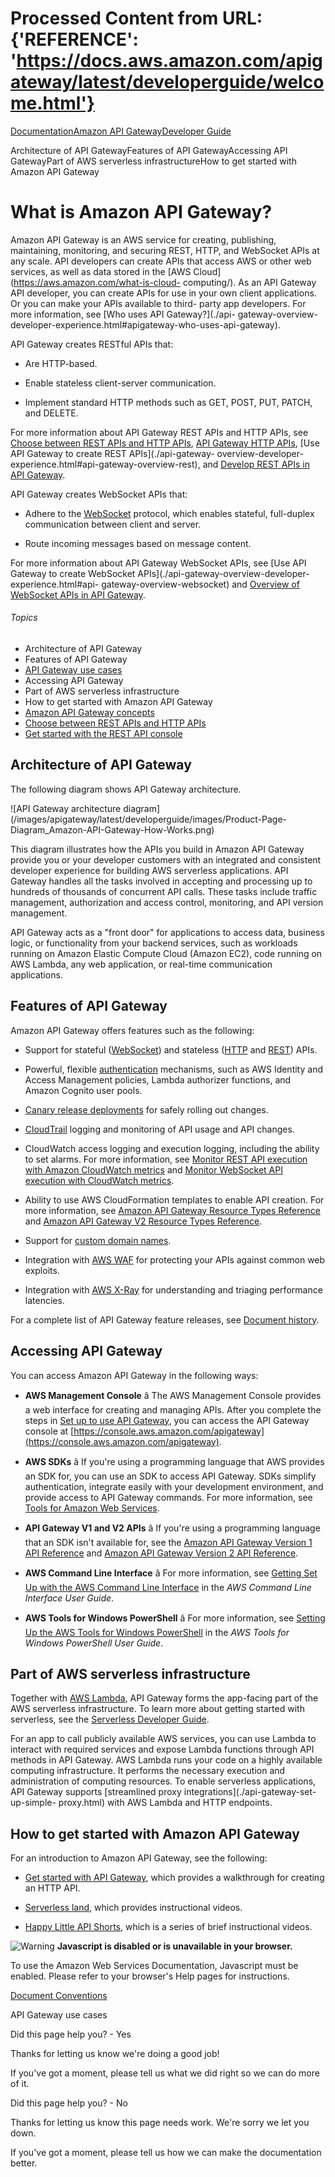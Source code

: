# Processed Content from URL: {'REFERENCE': 'https://docs.aws.amazon.com/apigateway/latest/developerguide/welcome.html'}

[](/pdfs/apigateway/latest/developerguide/apigateway-dg.pdf#welcome "Open
PDF")

[Documentation](/index.html)[Amazon API
Gateway](/apigateway/index.html)[Developer Guide](welcome.html)

Architecture of API GatewayFeatures of API GatewayAccessing API GatewayPart of
AWS serverless infrastructureHow to get started with Amazon API Gateway

# What is Amazon API Gateway?

Amazon API Gateway is an AWS service for creating, publishing, maintaining,
monitoring, and securing REST, HTTP, and WebSocket APIs at any scale. API
developers can create APIs that access AWS or other web services, as well as
data stored in the [AWS Cloud](https://aws.amazon.com/what-is-cloud-
computing/). As an API Gateway API developer, you can create APIs for use in
your own client applications. Or you can make your APIs available to third-
party app developers. For more information, see [Who uses API Gateway?](./api-
gateway-overview-developer-experience.html#apigateway-who-uses-api-gateway).

API Gateway creates RESTful APIs that:

  * Are HTTP-based.

  * Enable stateless client-server communication.

  * Implement standard HTTP methods such as GET, POST, PUT, PATCH, and DELETE.

For more information about API Gateway REST APIs and HTTP APIs, see [Choose
between REST APIs and HTTP APIs](./http-api-vs-rest.html), [API Gateway HTTP
APIs](./http-api.html), [Use API Gateway to create REST APIs](./api-gateway-
overview-developer-experience.html#api-gateway-overview-rest), and [Develop
REST APIs in API Gateway](./rest-api-develop.html).

API Gateway creates WebSocket APIs that:

  * Adhere to the [WebSocket](https://datatracker.ietf.org/doc/html/rfc6455) protocol, which enables stateful, full-duplex communication between client and server.

  * Route incoming messages based on message content.

For more information about API Gateway WebSocket APIs, see [Use API Gateway to
create WebSocket APIs](./api-gateway-overview-developer-experience.html#api-
gateway-overview-websocket) and [Overview of WebSocket APIs in API
Gateway](./apigateway-websocket-api-overview.html).

###### Topics

  * Architecture of API Gateway
  * Features of API Gateway
  * [API Gateway use cases](./api-gateway-overview-developer-experience.html)
  * Accessing API Gateway
  * Part of AWS serverless infrastructure
  * How to get started with Amazon API Gateway
  * [Amazon API Gateway concepts](./api-gateway-basic-concept.html)
  * [Choose between REST APIs and HTTP APIs](./http-api-vs-rest.html)
  * [Get started with the REST API console](./getting-started-rest-new-console.html)

## Architecture of API Gateway

The following diagram shows API Gateway architecture.

![API Gateway architecture
diagram](/images/apigateway/latest/developerguide/images/Product-Page-
Diagram_Amazon-API-Gateway-How-Works.png)

This diagram illustrates how the APIs you build in Amazon API Gateway provide
you or your developer customers with an integrated and consistent developer
experience for building AWS serverless applications. API Gateway handles all
the tasks involved in accepting and processing up to hundreds of thousands of
concurrent API calls. These tasks include traffic management, authorization
and access control, monitoring, and API version management.

API Gateway acts as a "front door" for applications to access data, business
logic, or functionality from your backend services, such as workloads running
on Amazon Elastic Compute Cloud (Amazon EC2), code running on AWS Lambda, any
web application, or real-time communication applications.

## Features of API Gateway

Amazon API Gateway offers features such as the following:

  * Support for stateful ([WebSocket](./apigateway-websocket-api.html)) and stateless ([HTTP](./http-api.html) and [REST](./apigateway-rest-api.html)) APIs.

  * Powerful, flexible [authentication](./apigateway-control-access-to-api.html) mechanisms, such as AWS Identity and Access Management policies, Lambda authorizer functions, and Amazon Cognito user pools.

  * [Canary release deployments](./canary-release.html) for safely rolling out changes.

  * [CloudTrail](./cloudtrail.html) logging and monitoring of API usage and API changes.

  * CloudWatch access logging and execution logging, including the ability to set alarms. For more information, see [Monitor REST API execution with Amazon CloudWatch metrics](./monitoring-cloudwatch.html) and [Monitor WebSocket API execution with CloudWatch metrics](./apigateway-websocket-api-logging.html).

  * Ability to use AWS CloudFormation templates to enable API creation. For more information, see [Amazon API Gateway Resource Types Reference](https://docs.aws.amazon.com/AWSCloudFormation/latest/UserGuide/AWS_ApiGateway.html) and [Amazon API Gateway V2 Resource Types Reference](https://docs.aws.amazon.com/AWSCloudFormation/latest/UserGuide/AWS_ApiGatewayV2.html).

  * Support for [custom domain names](./how-to-custom-domains.html).

  * Integration with [AWS WAF](./apigateway-control-access-aws-waf.html) for protecting your APIs against common web exploits.

  * Integration with [AWS X-Ray](./apigateway-xray.html) for understanding and triaging performance latencies.

For a complete list of API Gateway feature releases, see [Document
history](./history.html).

## Accessing API Gateway

You can access Amazon API Gateway in the following ways:

  * **AWS Management Console** â The AWS Management Console provides a web interface for creating and managing APIs. After you complete the steps in [Set up to use API Gateway](./setting-up.html), you can access the API Gateway console at [https://console.aws.amazon.com/apigateway](https://console.aws.amazon.com/apigateway).

  * **AWS SDKs** â If you're using a programming language that AWS provides an SDK for, you can use an SDK to access API Gateway. SDKs simplify authentication, integrate easily with your development environment, and provide access to API Gateway commands. For more information, see [Tools for Amazon Web Services](https://aws.amazon.com/developer/tools/).

  * **API Gateway V1 and V2 APIs** â If you're using a programming language that an SDK isn't available for, see the [Amazon API Gateway Version 1 API Reference](https://docs.aws.amazon.com/apigateway/latest/api/API_Operations.html) and [Amazon API Gateway Version 2 API Reference](https://docs.aws.amazon.com/apigatewayv2/latest/api-reference/api-reference.html).

  * **AWS Command Line Interface** â For more information, see [Getting Set Up with the AWS Command Line Interface](https://docs.aws.amazon.com/cli/latest/userguide/) in the _AWS Command Line Interface User Guide_.

  * **AWS Tools for Windows PowerShell** â For more information, see [Setting Up the AWS Tools for Windows PowerShell](https://docs.aws.amazon.com/powershell/latest/userguide/) in the _AWS Tools for Windows PowerShell User Guide_.

## Part of AWS serverless infrastructure

Together with [AWS Lambda](https://docs.aws.amazon.com/lambda/latest/dg/), API
Gateway forms the app-facing part of the AWS serverless infrastructure. To
learn more about getting started with serverless, see the [Serverless
Developer
Guide](https://docs.aws.amazon.com/serverless/latest/devguide/welcome.html).

For an app to call publicly available AWS services, you can use Lambda to
interact with required services and expose Lambda functions through API
methods in API Gateway. AWS Lambda runs your code on a highly available
computing infrastructure. It performs the necessary execution and
administration of computing resources. To enable serverless applications, API
Gateway supports [streamlined proxy integrations](./api-gateway-set-up-simple-
proxy.html) with AWS Lambda and HTTP endpoints.

## How to get started with Amazon API Gateway

For an introduction to Amazon API Gateway, see the following:

  * [Get started with API Gateway](./getting-started.html), which provides a walkthrough for creating an HTTP API.

  * [Serverless land](https://serverlessland.com/video?tag=Amazon%20API%20Gateway), which provides instructional videos.

  * [Happy Little API Shorts](https://www.youtube.com/playlist?list=PLJo-rJlep0EDFw7t0-IBHffVYKcPMDXHY), which is a series of brief instructional videos.

![Warning](https://d1ge0kk1l5kms0.cloudfront.net/images/G/01/webservices/console/warning.png)
**Javascript is disabled or is unavailable in your browser.**

To use the Amazon Web Services Documentation, Javascript must be enabled.
Please refer to your browser's Help pages for instructions.

[Document Conventions](/general/latest/gr/docconventions.html)

API Gateway use cases

Did this page help you? - Yes

Thanks for letting us know we're doing a good job!

If you've got a moment, please tell us what we did right so we can do more of
it.

Did this page help you? - No

Thanks for letting us know this page needs work. We're sorry we let you down.

If you've got a moment, please tell us how we can make the documentation
better.


